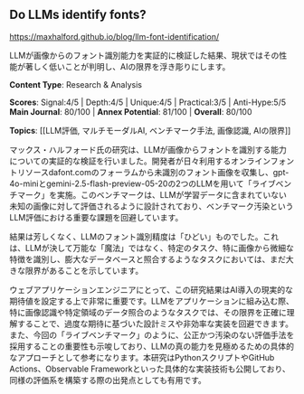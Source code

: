 ## Do LLMs identify fonts?

https://maxhalford.github.io/blog/llm-font-identification/

LLMが画像からのフォント識別能力を実証的に検証した結果、現状ではその性能が著しく低いことが判明し、AIの限界を浮き彫りにします。

**Content Type**: Research & Analysis

**Scores**: Signal:4/5 | Depth:4/5 | Unique:4/5 | Practical:3/5 | Anti-Hype:5/5
**Main Journal**: 80/100 | **Annex Potential**: 81/100 | **Overall**: 80/100

**Topics**: [[LLM評価, マルチモーダルAI, ベンチマーク手法, 画像認識, AIの限界]]

マックス・ハルフォード氏の研究は、LLMが画像からフォントを識別する能力についての実証的な検証を行いました。開発者が日々利用するオンラインフォントリソースdafont.comのフォーラムから未識別のフォント画像を収集し、gpt-4o-miniとgemini-2.5-flash-preview-05-20の2つのLLMを用いて「ライブベンチマーク」を実施。このベンチマークは、LLMが学習データに含まれていない未知の画像に対して評価されるように設計されており、ベンチマーク汚染というLLM評価における重要な課題を回避しています。

結果は芳しくなく、LLMのフォント識別精度は「ひどい」ものでした。これは、LLMが決して万能な「魔法」ではなく、特定のタスク、特に画像から微細な特徴を識別し、膨大なデータベースと照合するようなタスクにおいては、まだ大きな限界があることを示しています。

ウェブアプリケーションエンジニアにとって、この研究結果はAI導入の現実的な期待値を設定する上で非常に重要です。LLMをアプリケーションに組み込む際、特に画像認識や特定領域のデータ照合のようなタスクでは、その限界を正確に理解することで、過度な期待に基づいた設計ミスや非効率な実装を回避できます。また、今回の「ライブベンチマーク」のように、公正かつ汚染のない評価手法を採用することの重要性も示唆しており、LLMの真の能力を見極めるための具体的なアプローチとして参考になります。本研究はPythonスクリプトやGitHub Actions、Observable Frameworkといった具体的な実装技術も公開しており、同様の評価系を構築する際の出発点としても有用です。
